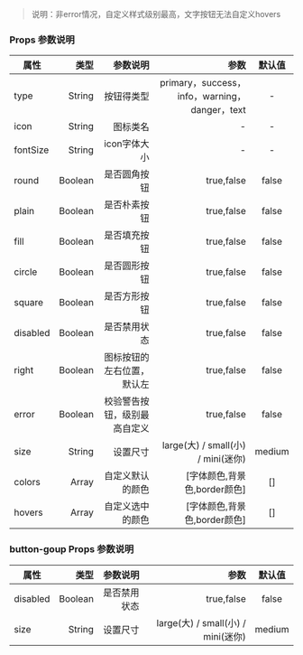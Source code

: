 
>说明：非error情况，自定义样式级别最高，文字按钮无法自定义hovers


### Props 参数说明

| 属性     | 类型| 参数说明  | 参数   |  默认值  |
| -------- | -----:| -----:  |-----:  | :----:  |
| type |  String|按钮得类型|primary，success，info，warning，danger，text   |   -     |
| icon |  String  |图标类名  |  -  | - |
| fontSize |  String  |icon字体大小  |  -  | - |
| round   |   Boolean|是否圆角按钮 |  true,false   |   false   |
| plain |  Boolean  |是否朴素按钮  |  true,false | false |
| fill |  Boolean  | 是否填充按钮  |  true,false | false |
| circle |  Boolean  |是否圆形按钮  |  true,false | false |
| square |  Boolean  |是否方形按钮  |  true,false | false |
| disabled |  Boolean  |是否禁用状态  |  true,false | false |
| right |  Boolean  |图标按钮的左右位置，默认左  |  true,false | false |
| error |  Boolean  |校验警告按钮，级别最高自定义  |  true,false | false |
| size |  String  |  设置尺寸 |  large(大) / small(小) / mini(迷你)	 | medium 
| colors |  Array  | 自定义默认的颜色 | [字体颜色,背景色,border颜色]  | [] |
| hovers |  Array  | 自定义选中的颜色 | [字体颜色,背景色,border颜色]  | [] |


### button-goup Props 参数说明

| 属性     | 类型| 参数说明  | 参数   |  默认值  |
| -------- | -----:| -----:  |-----:  | :----:  |
| disabled |  Boolean  |是否禁用状态  |  true,false | false |
| size |  String  |  设置尺寸 |  large(大) / small(小) / mini(迷你)	 | medium 
